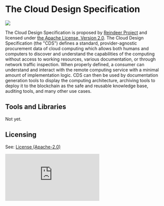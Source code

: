 # The Cloud Design Specification


![](https://reindeer.tech/assets/img/Reindeer_Color.png)

The Cloud Design Specification is proposed by [Reindeer Project](https://reindeer.tech) and licensed under [the Apache License, Version 2.0]((https://github.com/reindeer-project/CloudDesign-Specification/blob/master/LICENSE)).
The Cloud Design Specification (the "CDS") defines a standard, provider-agnostic procurement data of cloud computing which allows both humans and computers to discover and understand the capabilities of the computing without access to working resources, various documentation, or through network traffic inspection. When properly defined, a consumer can understand and interact with the remote computing service with a minimal amount of implementation logic. 
CDS can then be used by documentation generation tools to display the computing architecture, archiving tools to deploy it to the blockchain as the safe and reusable knowledge base, auditing tools, and many other use cases.

## Tools and Libraries

Not yet.

## Licensing

See: [License (Apache-2.0)](https://github.com/reindeer-project/CloudDesign-Specification/blob/master/LICENSE)

![Analytics](https://ga-beacon.appspot.com/UA-119014319-4/readme.md?pixel)
